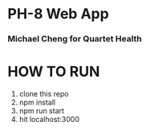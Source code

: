 # PH-8 Web App
### Michael Cheng for Quartet Health

# HOW TO RUN
1. clone this repo
2. npm install
3. npm run start
4. hit localhost:3000